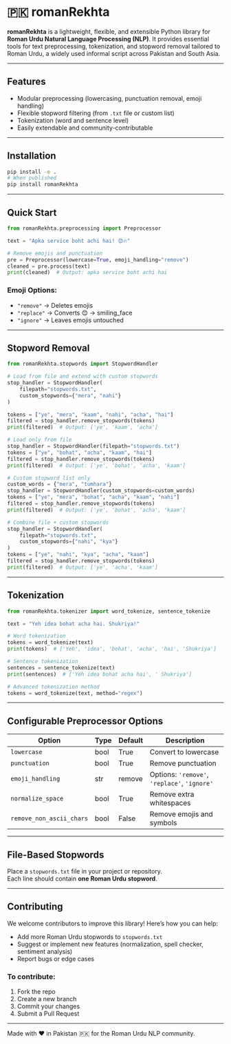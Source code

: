 # 🇵🇰 romanRekhta

**romanRekhta** is a lightweight, flexible, and extensible Python library for **Roman Urdu Natural Language Processing (NLP)**. It provides essential tools for text preprocessing, tokenization, and stopword removal tailored to Roman Urdu, a widely used informal script across Pakistan and South Asia.

---

## Features

- Modular preprocessing (lowercasing, punctuation removal, emoji handling)
- Flexible stopword filtering (from `.txt` file or custom list)
- Tokenization (word and sentence level)
- Easily extendable and community-contributable

---

## Installation

```bash
pip install -e .
# When published
pip install romanRekhta
```

---

## Quick Start

```python
from romanRekhta.preprocessing import Preprocessor

text = "Apka service boht achi hai! 😍🔥"

# Remove emojis and punctuation
pre = Preprocessor(lowercase=True, emoji_handling="remove")
cleaned = pre.process(text)
print(cleaned)  # Output: apka service boht achi hai
```

### Emoji Options:

- `"remove"` → Deletes emojis  
- `"replace"` → Converts 😊 → smiling_face  
- `"ignore"` → Leaves emojis untouched

---

## Stopword Removal

```python
from romanRekhta.stopwords import StopwordHandler

# Load from file and extend with custom stopwords
stop_handler = StopwordHandler(
    filepath="stopwords.txt",
    custom_stopwords={"mera", "nahi"}
)

tokens = ["ye", "mera", "kaam", "nahi", "acha", "hai"]
filtered = stop_handler.remove_stopwords(tokens)
print(filtered)  # Output: ['ye', 'kaam', 'acha']

# Load only from file
stop_handler = StopwordHandler(filepath="stopwords.txt")
tokens = ["ye", "bohat", "acha", "kaam", "hai"]
filtered = stop_handler.remove_stopwords(tokens)
print(filtered)  # Output: ['ye', 'bohat', 'acha', 'kaam']

# Custom stopword list only
custom_words = {"mera", "tumhara"}
stop_handler = StopwordHandler(custom_stopwords=custom_words)
tokens = ["ye", "mera", "bohat", "acha", "kaam", "nahi"]
filtered = stop_handler.remove_stopwords(tokens)
print(filtered)  # Output: ['ye', 'bohat', 'acha', 'kaam']

# Combine file + custom stopwords
stop_handler = StopwordHandler(
    filepath="stopwords.txt",
    custom_stopwords={"nahi", "kya"}
)
tokens = ["ye", "nahi", "kya", "acha", "kaam"]
filtered = stop_handler.remove_stopwords(tokens)
print(filtered)  # Output: ['ye', 'acha', 'kaam']
```

---

## Tokenization

```python
from romanRekhta.tokenizer import word_tokenize, sentence_tokenize

text = "Yeh idea bohat acha hai. Shukriya!"

# Word tokenization
tokens = word_tokenize(text)
print(tokens)  # ['Yeh', 'idea', 'bohat', 'acha', 'hai', 'Shukriya']

# Sentence tokenization
sentences = sentence_tokenize(text)
print(sentences)  # ['Yeh idea bohat acha hai', ' Shukriya']

# Advanced tokenization method
tokens = word_tokenize(text, method="regex")
```

---

## Configurable Preprocessor Options

| Option                   | Type | Default | Description                                  |
|--------------------------|------|---------|----------------------------------------------|
| `lowercase`              | bool | True    | Convert to lowercase                         |
| `punctuation`            | bool | True    | Remove punctuation                           |
| `emoji_handling`         | str  | remove  | Options: `'remove'`, `'replace'`, `'ignore'` |
| `normalize_space`        | bool | True    | Remove extra whitespaces                     |
| `remove_non_ascii_chars` | bool | False   | Remove emojis and symbols                    |

---

## File-Based Stopwords

Place a `stopwords.txt` file in your project or repository.  
Each line should contain **one Roman Urdu stopword**.

---

## Contributing

We welcome contributors to improve this library! Here’s how you can help:

-  Add more Roman Urdu stopwords to `stopwords.txt`
-  Suggest or implement new features (normalization, spell checker, sentiment analysis)
-  Report bugs or edge cases

### To contribute:

1. Fork the repo  
2. Create a new branch  
3. Commit your changes  
4. Submit a Pull Request

---

Made with ❤️ in Pakistan 🇵🇰 for the Roman Urdu NLP community.
